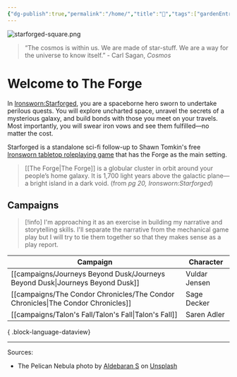 ```yaml
---
{"dg-publish":true,"permalink":"/home/","title":"🚀","tags":["gardenEntry"]}
---
```



![starforged-square.png](/img/user/images/starforged-square.png)

> “The cosmos is within us. We are made of star-stuff. We are a way for the universe to know itself.” - Carl Sagan, *Cosmos*

# Welcome to The Forge

In [Ironsworn:Starforged](https://www.ironswornrpg.com/product-ironsworn-starforged), you are a spaceborne hero sworn to undertake perilous quests. You will explore uncharted space, unravel the secrets of a mysterious galaxy, and build bonds with those you meet on your travels. Most importantly, you will swear iron vows and see them fulfilled—no matter the cost.

Starforged is a standalone sci-fi follow-up to Shawn Tomkin's free [Ironsworn tabletop roleplaying game](https://www.ironswornrpg.com/products-ironsworn) that has the Forge as the main setting.

> [[The Forge\|The Forge]] is a globular cluster in orbit around your people’s home galaxy. It is 1,700 light years above the galactic plane—a bright island in a dark void. (from *pg 20, Ironsworn:Starforged*)


## Campaigns

> [!info]
> I'm approaching it as an exercise in building my narrative and storytelling skills. I'll separate the narrative from the mechanical game play but I will try to tie them together so that they makes sense as a play report.

| Campaign                                                                            | Character     |
| ----------------------------------------------------------------------------------- | ------------- |
| [[campaigns/Journeys Beyond Dusk/Journeys Beyond Dusk\|Journeys Beyond Dusk]]    | Vuldar Jensen |
| [[campaigns/The Condor Chronicles/The Condor Chronicles\|The Condor Chronicles]] | Sage Decker   |
| [[campaigns/Talon's Fall/Talon's Fall\|Talon's Fall]]                            | Saren Adler   |

{ .block-language-dataview}


---
Sources:
- The Pelican Nebula photo by [Aldebaran S](https://unsplash.com/@aldebarans?utm_source=unsplash&utm_medium=referral&utm_content=creditCopyText) on [Unsplash](https://unsplash.com/s/photos/nebula?utm_source=unsplash&utm_medium=referral&utm_content=creditCopyText)
